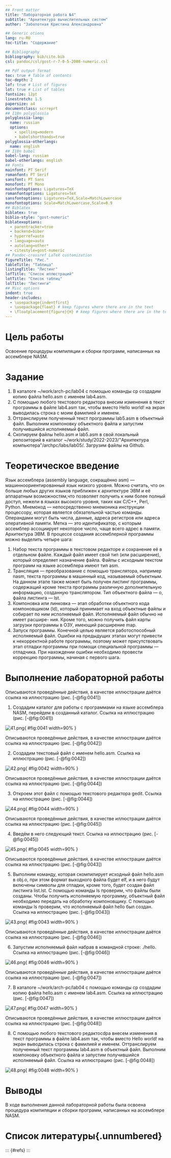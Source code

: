 ```yaml
---
## Front matter
title: "Лабораторная работа №4"
subtitle: "Архитектура вычислительных систем"
author: "Заболотная Кристина Александровна"

## Generic otions
lang: ru-RU
toc-title: "Содержание"

## Bibliography
bibliography: bib/cite.bib
csl: pandoc/csl/gost-r-7-0-5-2008-numeric.csl

## Pdf output format
toc: true # Table of contents
toc-depth: 2
lof: true # List of figures
lot: true # List of tables
fontsize: 12pt
linestretch: 1.5
papersize: a4
documentclass: scrreprt
## I18n polyglossia
polyglossia-lang:
  name: russian
  options:
	- spelling=modern
	- babelshorthands=true
polyglossia-otherlangs:
  name: english
## I18n babel
babel-lang: russian
babel-otherlangs: english
## Fonts
mainfont: PT Serif
romanfont: PT Serif
sansfont: PT Sans
monofont: PT Mono
mainfontoptions: Ligatures=TeX
romanfontoptions: Ligatures=TeX
sansfontoptions: Ligatures=TeX,Scale=MatchLowercase
monofontoptions: Scale=MatchLowercase,Scale=0.9
## Biblatex
biblatex: true
biblio-style: "gost-numeric"
biblatexoptions:
  - parentracker=true
  - backend=biber
  - hyperref=auto
  - language=auto
  - autolang=other*
  - citestyle=gost-numeric
## Pandoc-crossref LaTeX customization
figureTitle: "Рис."
tableTitle: "Таблица"
listingTitle: "Листинг"
lofTitle: "Список иллюстраций"
lotTitle: "Список таблиц"
lolTitle: "Листинги"
## Misc options
indent: true
header-includes:
  - \usepackage{indentfirst}
  - \usepackage{float} # keep figures where there are in the text
  - \floatplacement{figure}{H} # keep figures where there are in the text
---
```


# Цель работы

Освоение процедуры компиляции и сборки программ, написанных на ассемблере NASM.

# Задание

1. В каталоге ~/work/arch-pc/lab04 с помощью команды cp создадим копию файла hello.asm с именем lab4.asm.
2. С помощью любого текстового редактора внесим изменения в текст программы в файле lab4.asm так, чтобы вместо Hello world! на экран выводилась строка с моим фамилией и именем.
3. Оттранслируем полученный текст программы lab5.asm в объектный файл. Выполним компоновку объектного файла и запустим получившийся исполняемый файл.
4. Скопируем файлы hello.asm и lab5.asm в свой локальный репозиторий в каталог ~/work/study/2022-2023/"Архитектура компьютера"/archpc/labs/lab05/. Загрузим файлы на Github.

# Теоретическое введение

Язык ассемблера (assembly language, сокращённо asm) — машинноориентированный язык низкого уровня. Можно считать, что он больше любых других языков приближен к архитектуре ЭВМ и её аппаратным возможностям,что позволяет получить к ним более полный доступ, нежели в языках высокого уровня, таких как C/C++, Perl, Python. Мнемокод — непосредственно мнемоника инструкции процессору, которая является обязательной частью команды. Операндами могут быть числа, данные, адреса регистров или адреса оперативной памяти. Метка — это идентификатор, с которым ассемблер ассоциирует некоторое число, чаще всего адрес в памяти. Архитектура ЭВМ.
В процессе создания ассемблерной программы можно выделить четыре шага:
1. Набор текста программы в текстовом редакторе и сохранение её в отдельном файле. Каждый файл имеет свой тип (или расширение), который определяет назначение файла. Файлы с исходным текстом программ на
языке ассемблера имеют тип asm.
2. Трансляция — преобразование с помощью транслятора, например nasm, текста программы в машинный код, называемый объектным. На данном этапе также может быть получен листинг программы, содержащий кроме
текста программы различную дополнительную информацию, созданную транслятором. Тип объектного файла — o, файла листинга — lst.
3. Компоновка или линковка — этап обработки объектного кода компоновщиком (ld), который принимает на вход объектные файлы и собирает по ним исполняемый файл. Исполняемый файл обычно не имеет расшире-
ния. Кроме того, можно получить файл карты загрузки программы в ОЗУ, имеющий расширение map.
4. Запуск программы. Конечной целью является работоспособный исполняемый файл. Ошибки на предыдущих этапах могут привести к некорректной работе программы, поэтому может присутствовать этап отладки
программы при помощи специальной программы — отладчика. При нахождении ошибки необходимо провести коррекцию программы, начиная с первого шага.

# Выполнение лабораторной работы

Описываются проведённые действия, в качестве иллюстрации даётся ссылка на иллюстрацию (рис. [-@fig:0041])

1. Создадим каталог для работы с программами на языке ассемблера NASM, перейдем в созданный каталог. Ссылка на иллюстрацию (рис. [-@fig:0041]) 

![41.png](image/41.png){ #fig:0041 width=90% }

Описываются проведённые действия, в качестве иллюстрации даётся ссылка на иллюстрацию (рис. [-@fig:0042])

2. Создадим текстовый файл с именем hello.asm. Ссылка на иллюстрацию (рис. [-@fig:0042]) 

![42.png](image/42.png){ #fig:0042 width=90% }

Описываются проведённые действия, в качестве иллюстрации даётся ссылка на иллюстрацию (рис. [-@fig:0044])

3. Откроем этот файл с помощью текстового редактора gedit. Ссылка на иллюстрацию (рис. [-@fig:0044]) 

![44.png](image/44.png){ #fig:0044 width=90% }

Описываются проведённые действия, в качестве иллюстрации даётся ссылка на иллюстрацию (рис. [-@fig:0045])

4. Введём в него следующий текст. Ссылка на иллюстрацию (рис. [-@fig:0045]) 

![45.png](image/45.png){ #fig:0045 width=90% }

Описываются проведённые действия, в качестве иллюстрации даётся ссылка на иллюстрацию (рис. [-@fig:0043])

5. Выполним команду, которая скомпилирует исходный файл hello.asm в obj.o, при этом формат выходного файла будет elf, и в него будут включены символы для отладки, кроме того, будет создан файл листинга list.lst. С помощью команды ls проверим, что файлы были созданы. Чтобы получить исполняемую программу, объектный файл необходимо передать на обработку компоновщику. С помощью команды ls проверим, что исполняемый файл hello был создан. Ссылка на иллюстрацию (рис. [-@fig:0043]) 

![43.png](image/43.png){ #fig:0043 width=90% }

Описываются проведённые действия, в качестве иллюстрации даётся ссылка на иллюстрацию (рис. [-@fig:0046])

6. Запустим исполняемый файл набрав в командной строке: ./hello. Ссылка на иллюстрацию (рис. [-@fig:0046]) 

![46.png](image/46.png){ #fig:0046 width=90% }

Описываются проведённые действия, в качестве иллюстрации даётся ссылка на иллюстрацию (рис. [-@fig:0047])

7. В каталоге ~/work/arch-pc/lab04 с помощью команды cp создадим копию файла hello.asm с именем lab4.asm. Ссылка на иллюстрацию (рис. [-@fig:0047]) 

![47.png](image/47.png){ #fig:0047 width=90% }

Описываются проведённые действия, в качестве иллюстрации даётся ссылка на иллюстрацию (рис. [-@fig:0048])

8. С помощью любого текстового редактоcdра внесем изменения в текст программы в файле lab4.asm так, чтобы вместо Hello world! на экран выводилась строка с фамилией и именем. Оттранслируем полученный текст программы lab4.asm в объектный файл. Выполним компоновку объектного файла и запустим получившийся исполняемый файл. Ссылка на иллюстрацию (рис. [-@fig:0048]) 

![48.png](image/48.png){ #fig:0048 width=90% }

# Выводы

В ходе выполнения данной лабораторной работы была освоена процедура компиляции и сборки программ, написанных на ассемблере NASM.

# Список литературы{.unnumbered}

::: {#refs}
:::

